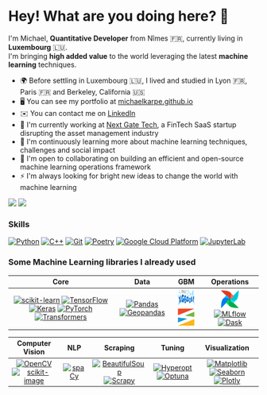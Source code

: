 Hey! What are you doing here? 🧐
===============================================================================================================================

I'm Michael, **Quantitative Developer** from Nîmes 🇫🇷, currently living in **Luxembourg** 🇱🇺. \
I'm bringing **high added value** to the world leveraging the latest **machine learning** techniques.

* 🌍 Before settling in Luxembourg 🇱🇺, I lived and studied in Lyon 🇫🇷, Paris 🇫🇷 and Berkeley, California 🇺🇸
* 🖥️ You can see my portfolio at [michaelkarpe.github.io](http://michaelkarpe.github.io)
* ✉️ You can contact me on [LinkedIn](https://www.linkedin.com/in/michaelkarpe)
* 🚀 I'm currently working at [Next Gate Tech](https://nextgatetech.com), a FinTech SaaS startup disrupting the asset management industry
* 🧠 I'm continuously learning more about machine learning techniques, challenges and social impact
* 🤝 I'm open to collaborating on building an efficient and open-source machine learning operations framework
* ⚡ I'm always looking for bright new ideas to change the world with machine learning

<a href="https://www.github.com/MichaelKarpe" target="_blank" rel="noreferrer"><img src="https://komarev.com/ghpvc/?username=MichaelKarpe&style=for-the-badge&color=0891b2" /></a>
<a href="https://www.github.com/MichaelKarpe" target="_blank" rel="noreferrer"><img src="https://img.shields.io/github/followers/MichaelKarpe?logo=github&style=for-the-badge&color=0891b2&labelColor=1c1917" /></a>

### Skills

<a href="https://www.python.org/" target="_blank" rel="noreferrer"><img src="https://raw.githubusercontent.com/danielcranney/readme-generator/main/public/icons/skills/python-colored.svg" width="36" height="36" alt="Python" /></a>
<a href="https://docs.microsoft.com/en-us/cpp/?view=msvc-170" target="_blank" rel="noreferrer"><img src="https://raw.githubusercontent.com/danielcranney/readme-generator/main/public/icons/skills/cplusplus-colored.svg" width="36" height="36" alt="C++" /></a>
<a href="https://git-scm.com/" target="_blank" rel="noreferrer"><img src="https://raw.githubusercontent.com/danielcranney/readme-generator/main/public/icons/skills/git-colored.svg" width="36" height="36" alt="Git" /></a>
<a href="https://github.com/python-poetry/poetry/" target="_blank" rel="noreferrer"><img src="https://avatars.githubusercontent.com/u/48722593" width="36" height="36" alt="Poetry" /></a>
<a href="https://cloud.google.com/" target="_blank" rel="noreferrer"><img src="https://avatars.githubusercontent.com/u/2810941" width="36" height="36" alt="Google Cloud Platform" /></a>
<a href="https://github.com/jupyterlab/jupyterlab/" target="_blank" rel="noreferrer"><img src="https://avatars.githubusercontent.com/u/7388996" width="36" height="36" alt="JupyterLab" /></a>

### Some Machine Learning libraries I already used

|                                                                                                                                                                                                                                                                                                                                                                                                                                                                                         Core                                                                                                                                                                                                                                                                                                                                                                                                                                                                                         |                                                                                                                                                                                        Data                                                                                                                                                                                         |                                                                                                                                                                                                                                                GBM                                                                                                                                                                                                                                                 |                                                                                                                                                                                                                                                                                                     Operations                                                                                                                                                                                                                                                                                                     |
|:------------------------------------------------------------------------------------------------------------------------------------------------------------------------------------------------------------------------------------------------------------------------------------------------------------------------------------------------------------------------------------------------------------------------------------------------------------------------------------------------------------------------------------------------------------------------------------------------------------------------------------------------------------------------------------------------------------------------------------------------------------------------------------------------------------------------------------------------------------------------------------------------------------------------------------------------------------------------------------:|:-----------------------------------------------------------------------------------------------------------------------------------------------------------------------------------------------------------------------------------------------------------------------------------------------------------------------------------------------------------------------------------:|:--------------------------------------------------------------------------------------------------------------------------------------------------------------------------------------------------------------------------------------------------------------------------------------------------------------------------------------------------------------------------------------------------------------------------------------------------------------------------------------------------:|:------------------------------------------------------------------------------------------------------------------------------------------------------------------------------------------------------------------------------------------------------------------------------------------------------------------------------------------------------------------------------------------------------------------------------------------------------------------------------------------------------------------------------------------------------------------------------------------------------------------:|
| <a href="https://github.com/scikit-learn/scikit-learn/" target="_blank" rel="noreferrer"><img src="https://avatars.githubusercontent.com/u/365630" width="36" height="36" alt="scikit-learn" /></a> <a href="https://github.com/tensorflow/tensorflow/" target="_blank" rel="noreferrer"><img src="https://avatars.githubusercontent.com/u/15658638" width="36" height="36" alt="TensorFlow" /></a> <a href="https://github.com/keras-team/keras/" target="_blank" rel="noreferrer"><img src="https://avatars.githubusercontent.com/u/34455048" width="36" height="36" alt="Keras" /></a> <a href="https://github.com/pytorch/pytorch" target="_blank" rel="noreferrer"><img src="https://avatars.githubusercontent.com/u/21003710" width="36" height="36" alt="PyTorch" /></a> <a href="https://github.com/huggingface/transformers/" target="_blank" rel="noreferrer"><img src="https://avatars.githubusercontent.com/u/25720743" width="36" height="36" alt="Transformers" /></a> | <a href="https://github.com/pandas-dev/pandas/" target="_blank" rel="noreferrer"><img src="https://avatars.githubusercontent.com/u/21206976" width="36" height="36" alt="Pandas" /></a> <a href="https://github.com/geopandas/geopandas/" target="_blank" rel="noreferrer"><img src="https://avatars.githubusercontent.com/u/8130715" width="36" height="36" alt="Geopandas" /></a> | <a href="https://github.com/dmlc/xgboost/" target="_blank" rel="noreferrer"><img src="https://raw.githubusercontent.com/dmlc/dmlc.github.io/master/img/logo-m/xgboost.png" width="36" height="36" alt="XGBoost" /></a> <a href="https://github.com/microsoft/LightGBM/" target="_blank" rel="noreferrer"><img src="https://raw.githubusercontent.com/microsoft/LightGBM/0b937d1074fecd91243cad7a8bc5b99aaac20996/docs/logo/LightGBM_logo_no_text.svg" width="36" height="36" alt="LightGBM" /></a> | <a href="https://github.com/apache/airflow/" target="_blank" rel="noreferrer"><img src="https://raw.githubusercontent.com/apache/airflow/main/docs/apache-airflow/img/logos/airflow_transparent.png" width="36" height="36" alt="Airflow" /></a> <a href="https://github.com/mlflow/mlflow/" target="_blank" rel="noreferrer"><img src="https://avatars.githubusercontent.com/u/39938107" width="36" height="36" alt="MLflow" /></a> <a href="https://github.com/dask/dask/" target="_blank" rel="noreferrer"><img src="https://avatars.githubusercontent.com/u/17131925" width="36" height="36" alt="Dask" /></a> |

|                                                                                                                                                                                    Computer Vision                                                                                                                                                                                     |                                                                                                                  NLP                                                                                                                   |                                                                                                                                                                                            Scraping                                                                                                                                                                                             |                                                                                                                                                                                                                                                                           Tuning                                                                                                                                                                                                                                                                           |                                                                                                                                                                                                                                                                                                                     Visualization                                                                                                                                                                                                                                                                                                                      |
|:--------------------------------------------------------------------------------------------------------------------------------------------------------------------------------------------------------------------------------------------------------------------------------------------------------------------------------------------------------------------------------------:|:--------------------------------------------------------------------------------------------------------------------------------------------------------------------------------------------------------------------------------------:|:-----------------------------------------------------------------------------------------------------------------------------------------------------------------------------------------------------------------------------------------------------------------------------------------------------------------------------------------------------------------------------------------------:|:----------------------------------------------------------------------------------------------------------------------------------------------------------------------------------------------------------------------------------------------------------------------------------------------------------------------------------------------------------------------------------------------------------------------------------------------------------------------------------------------------------------------------------------------------------:|:------------------------------------------------------------------------------------------------------------------------------------------------------------------------------------------------------------------------------------------------------------------------------------------------------------------------------------------------------------------------------------------------------------------------------------------------------------------------------------------------------------------------------------------------------------------------------------------------------------------------------------------------------:|
| <a href="https://github.com/opencv/opencv/" target="_blank" rel="noreferrer"><img src="https://avatars.githubusercontent.com/u/5009934" width="36" height="36" alt="OpenCV" /></a> <a href="https://github.com/scikit-image/scikit-image/" target="_blank" rel="noreferrer"><img src="https://avatars.githubusercontent.com/u/897180" width="36" height="36" alt="scikit-image" /></a> | <a href="https://upload.wikimedia.org/wikipedia/commons/8/88/SpaCy_logo.svg/" target="_blank" rel="noreferrer"><img src="https://upload.wikimedia.org/wikipedia/commons/8/88/SpaCy_logo.svg" width="36" height="36" alt="spaCy" /></a> | <a href="https://www.crummy.com/software/BeautifulSoup/" target="_blank" rel="noreferrer"><img src="https://www.crummy.com/software/BeautifulSoup/10.1.jpg" width="36" height="36" alt="BeautifulSoup" /></a> <a href="https://github.com/scrapy/scrapy/" target="_blank" rel="noreferrer"><img src="https://avatars.githubusercontent.com/u/733635" width="36" height="36" alt="Scrapy" /></a> | <a href="https://github.com/hyperopt/hyperopt/" target="_blank" rel="noreferrer"><img src="https://camo.githubusercontent.com/e98afeb0a769a1d6ad1e56214324a18ac426d189196c622ac9dc56de04534d2d/68747470733a2f2f692e706f7374696d672e63632f54506d66665772702f68797065726f70742d6e65772e706e67" width="36" height="36" alt="Hyperopt" /></a> <a href="https://github.com/optuna/optuna/" target="_blank" rel="noreferrer"><img src="https://raw.githubusercontent.com/optuna/optuna/master/docs/image/favicon.ico" width="36" height="36" alt="Optuna" /></a> | <a href="https://github.com/matplotlib/matplotlib/" target="_blank" rel="noreferrer"><img src="https://avatars.githubusercontent.com/u/215947" width="36" height="36" alt="Matplotlib" /></a> <a href="https://github.com/mwaskom/seaborn/" target="_blank" rel="noreferrer"><img src="https://raw.githubusercontent.com/mwaskom/seaborn/8735494e4cd37ee781500e50554df2f3be2ead41/doc/_static/logo-mark-lightbg.svg" width="36" height="36" alt="Seaborn" /></a> <a href="https://github.com/plotly/plotly.py/" target="_blank" rel="noreferrer"><img src="https://avatars.githubusercontent.com/u/5997976" width="36" height="36" alt="Plotly" /></a> |
